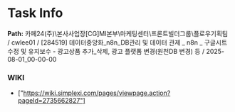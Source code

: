 # Task Info

**Path:** 카페24(주)\본사사업장\[CG]MI본부\마케팅센터\프론트빌더그룹\플로우기획팀 / cwlee01 / [284519] 데이터중앙화_n8n_DB관리 및 데이터 관제 _ n8n _ 구글시트 수정 및 유지보수 - 광고상품 추가_삭제, 광고 플랫폼 변경(원천DB 변경) 등 / 2025-08-01_00-00-00

### WIKI
- ["https://wiki.simplexi.com/pages/viewpage.action?pageId=2735662827"]

